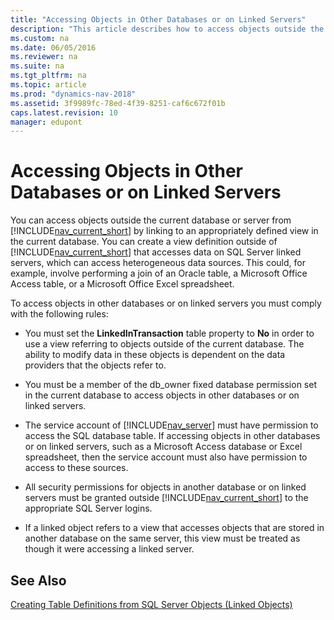 ```yaml
---
title: "Accessing Objects in Other Databases or on Linked Servers"
description: "This article describes how to access objects outside the current database or server from Microsoft Dynamics NAV by linking to an appropriately defined view."
ms.custom: na
ms.date: 06/05/2016
ms.reviewer: na
ms.suite: na
ms.tgt_pltfrm: na
ms.topic: article
ms.prod: "dynamics-nav-2018"
ms.assetid: 3f9989fc-78ed-4f39-8251-caf6c672f01b
caps.latest.revision: 10
manager: edupont
---
```

# Accessing Objects in Other Databases or on Linked Servers
You can access objects outside the current database or server from [!INCLUDE[nav_current_short](includes/nav_current_short_md.md)] by linking to an appropriately defined view in the current database. You can create a view definition outside of [!INCLUDE[nav_current_short](includes/nav_current_short_md.md)] that accesses data on SQL Server linked servers, which can access heterogeneous data sources. This could, for example, involve performing a join of an Oracle table, a Microsoft Office Access table, or a Microsoft Office Excel spreadsheet.  
  
 To access objects in other databases or on linked servers you must comply with the following rules:  
  
-   You must set the **LinkedInTransaction** table property to **No** in order to use a view referring to objects outside of the current database. The ability to modify data in these objects is dependent on the data providers that the objects refer to.  
  
-   You must be a member of the db\_owner fixed database permission set in the current database to access objects in other databases or on linked servers.  
  
-   The service account of [!INCLUDE[nav_server](includes/nav_server_md.md)] must have permission to access the SQL database table. If accessing objects in other databases or on linked servers, such as a Microsoft Access database or Excel spreadsheet, then the service account must also have permission to access to these sources.  
  
-   All security permissions for objects in another database or on linked servers must be granted outside [!INCLUDE[nav_current_short](includes/nav_current_short_md.md)] to the appropriate SQL Server logins.  
  
-   If a linked object refers to a view that accesses objects that are stored in another database on the same server, this view must be treated as though it were accessing a linked server.  
  
## See Also  
 [Creating Table Definitions from SQL Server Objects \(Linked Objects\)](Creating-Table-Definitions-from-SQL-Server-Objects--Linked-Objects-.md)